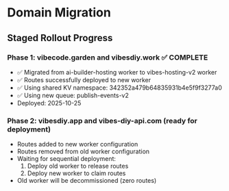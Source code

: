 # Domain Migration

## Staged Rollout Progress

### Phase 1: vibecode.garden and vibesdiy.work ✅ COMPLETE

- ✅ Migrated from ai-builder-hosting worker to vibes-hosting-v2 worker
- ✅ Routes successfully deployed to new worker
- ✅ Using shared KV namespace: 342352a479b64835931b4e5f9f3277a0
- ✅ Using new queue: publish-events-v2
- Deployed: 2025-10-25

### Phase 2: vibesdiy.app and vibes-diy-api.com (ready for deployment)

- Routes added to new worker configuration
- Routes removed from old worker configuration
- Waiting for sequential deployment:
  1. Deploy old worker to release routes
  2. Deploy new worker to claim routes
- Old worker will be decommissioned (zero routes)

